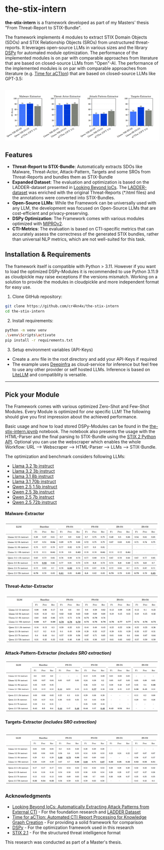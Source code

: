 # the-stix-intern

**the-stix-intern** is a framework developed as part of my Masters' thesis "From Threat-Report to STIX-Bundle". 

The framework implements 4 modules to extract STIX Domain Objects (SDOs) and STIX Relationship Objects (SROs) from unstructured threat-reports. It leverages open-source LLMs in various sizes and the library [DSPy](https://dspy.ai/) for automated module optimization. The performance of the implemented modules is on par with comparable approaches from literature that are based on closed-source LLMs from "Open"-AI. The performance of the implemented modules is on par with comparable approaches from literature (e.g. [Time for aCTIon](https://arxiv.org/abs/2307.10214)) that are based on closed-source LLMs like GPT-3.5: 

![alt text](res/performance_comparison.png)
---

## Features
- **Threat-Report to STIX-Bundle**: Automatically extracts SDOs like Malware, Threat-Actor, Attack-Pattern, Targets and some SROs from Threat-Reports and bundles them as STIX-Bundle 
- **Expanded Dataset**: The evaluation and optimization is based on the LADDER-dataset presented in [Looking Beyond IoCs](https://arxiv.org/abs/2211.01753). The [LADDER-dataset](https://github.com/aiforsec22/IEEEEuroSP23) was enriched with the original Threat-Reports (*.html files) and the annotations were converted into STIX-Bundles. 
- **Open-Source LLMs**: While the Framework can be universally used with any LLM, the development was focused on Open-Source LLMs that are cost-efficient and privacy-preserving. 
- **DSPy Optimization**: The Framework comes with various modules optimized with [MIPROv2](https://dspy.ai/api/optimizers/MIPROv2). 
- **CTI-Metrics**: The evaluation is based on CTI-specific metrics that can accurately assess the correctness of the generated STIX bundles, rather than universal NLP metrics, which are not well-suited for this task.


## Installation & Requirements
The framework itself is compatible with Python > 3.11. However if you want to load the optimized DSPy-Modules it is recommended to use Python 3.11.9 as cloudpickle may raise exceptions if the versions mismatch. Working on a solution to provide the modules in cloudpickle and more independent format for easy use. 


1. Clone GitHub repository:
```bash 
git clone https://github.com/cr4kn4x/the-stix-intern
cd the-stix-intern
```

2. Install requirements: 
```bash 
python -m venv venv 
.\venv\Scripts\activate
pip install -r requirements.txt
```

3. Setup environment variables (API-Keys)
- Create a .env file in the root directory and add your API-Keys if required 
- The example uses [Deepinfra](https://deepinfra.com) as cloud-service for inference but feel free to use any other provider or self hosted LLMs. Inference is based on [LiteLLM](https://www.litellm.ai/) and compatiblity is versatile. 
--- 


## Pick your Module 
The Framework comes with various optimized Zero-Shot and Few-Shot Modules. Every Module is optimized for *one* specific LLM! The following should give you first impression about the achieved performance. 

Basic usage and how to load stored DSPy-Modules can be found in the [the-stix-intern.ipynb](./the-stix-intern.ipynb) notebook. The notebook also presents the usage with the HTML-Parser and the final parsing to STIX-Bundle using the [STIX 2 Python API](https://stix2.readthedocs.io/en/latest/). Optional you can use the webscraper which enables the whole Workflow: URL --> Webscraper --> HTML-Parser --> LLMs --> STIX-Bundle. 

The optimization and benchmark considers following LLMs: 
- [Llama 3.2 1b instruct](https://huggingface.co/meta-llama/Llama-3.2-1B-Instruct)
- [Llama 3.2 3b instruct](https://huggingface.co/meta-llama/Llama-3.2-3B-Instruct)
- [Llama 3.1 8b instruct](https://huggingface.co/meta-llama/Llama-3.1-8B-Instruct)
- [Llama 3.1 70b instruct](https://huggingface.co/meta-llama/Llama-3.1-70B-Instruct)
- [Qwen 2.5 1.5b instruct](https://huggingface.co/Qwen/Qwen2.5-1.5B-Instruct)
- [Qwen 2.5 3b instruct](https://huggingface.co/Qwen/Qwen2.5-3B-Instruct)
- [Qwen 2.5 7b instruct](https://huggingface.co/Qwen/Qwen2.5-7B-Instruct)
- [Qwen 2.5 72b instruct](https://huggingface.co/Qwen/Qwen2.5-72B-Instruct)

#### Malware-Extractor 
![malware_performance](res/malware_performance.png)

#### Threat-Actor-Extractor 
![threat_actor_performance](res/threat_actor_performance.png)

#### Attack-Pattern-Extractor *(includes SRO extraction)*
![attack_pattern_performance](res/attack_pattern_performance.png)

#### Targets-Extractor *(includes SRO extraction)*
![targets_extractor_performance](res/targets_extractor_performance.png)
--- 




### Acknowledgments
- [Looking Beyond IoCs: Automatically Extracting Attack Patterns from External CTI](https://arxiv.org/abs/2211.01753) - For the foundation research and [LADDER Dataset](https://github.com/aiforsec22/IEEEEuroSP23)
- [Time for aCTIon: Automated CTI Report Processing for Knowledge Graph Creation](https://arxiv.org/abs/2307.10214) - For providing a solid framework for comparison
- [DSPy](https://dspy.ai/) - For the optimization framework used in this research
- [STIX 2.1](https://oasis-open.github.io/cti-documentation/) - For the structured threat intelligence format

This research was conducted as part of a Master's thesis.
